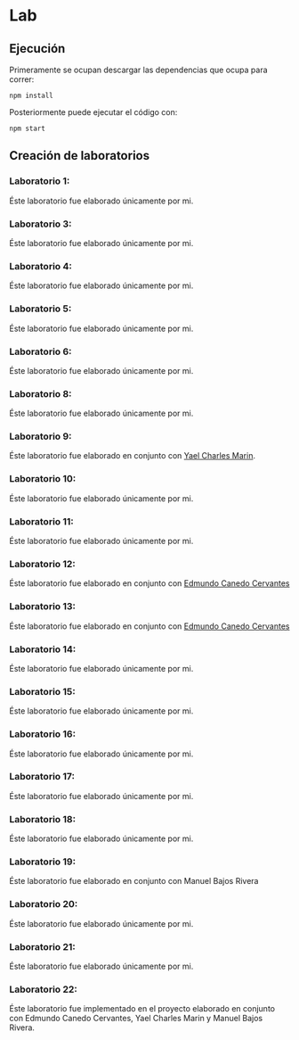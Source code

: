 # Lab

## Ejecución

Primeramente se ocupan descargar las dependencias que ocupa para correr:

```
npm install
```

Posteriormente puede ejecutar el código con:

```
npm start
```

## Creación de laboratorios

### Laboratorio 1:

Éste laboratorio fue elaborado únicamente por mi.

### Laboratorio 3:

Éste laboratorio fue elaborado únicamente por mi.

### Laboratorio 4:

Éste laboratorio fue elaborado únicamente por mi.

### Laboratorio 5:

Éste laboratorio fue elaborado únicamente por mi.

### Laboratorio 6:

Éste laboratorio fue elaborado únicamente por mi.

### Laboratorio 8:

Éste laboratorio fue elaborado únicamente por mi.

### Laboratorio 9:

Éste laboratorio fue elaborado en conjunto con [Yael Charles Marin](https://github.com/YaelChar417/lab1/commit/5afb1ab44d15b74b5ad78a37319acbd8cd22f7eb).

### Laboratorio 10:

Éste laboratorio fue elaborado únicamente por mi.

### Laboratorio 11:

Éste laboratorio fue elaborado únicamente por mi.

### Laboratorio 12:

Éste laboratorio fue elaborado en conjunto con [Edmundo Canedo Cervantes](https://github.com/EdCanCe/This-is-not-a-repo...again/commit/d9347787c15f7913f8a301cf2d317e8bf974a203)

### Laboratorio 13:

Éste laboratorio fue elaborado en conjunto con [Edmundo Canedo Cervantes](https://github.com/EdCanCe/This-is-not-a-repo...again/commit/7d491591becb51f393aaedad998e3adc05c62171)

### Laboratorio 14:

Éste laboratorio fue elaborado únicamente por mi.

### Laboratorio 15:

Éste laboratorio fue elaborado únicamente por mi.

### Laboratorio 16:

Éste laboratorio fue elaborado únicamente por mi.

### Laboratorio 17:

Éste laboratorio fue elaborado únicamente por mi.

### Laboratorio 18:

Éste laboratorio fue elaborado únicamente por mi.

### Laboratorio 19:

Éste laboratorio fue elaborado en conjunto con Manuel Bajos Rivera

### Laboratorio 20:

Éste laboratorio fue elaborado únicamente por mi.

### Laboratorio 21:

Éste laboratorio fue elaborado únicamente por mi.

### Laboratorio 22:

Éste laboratorio fue implementado en el proyecto elaborado en conjunto con Edmundo Canedo Cervantes, Yael Charles Marin y Manuel Bajos Rivera.
